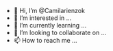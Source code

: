 - 👋 Hi, I’m @Camilarienzok
- 👀 I’m interested in ...
- 🌱 I’m currently learning ...
- 💞️ I’m looking to collaborate on ...
- 📫 How to reach me ...

<!---
Camilarienzok/Camilarienzok is a ✨ special ✨ repository because its `README.md` (this file) appears on your GitHub profile.
You can click the Preview link to take a look at your changes.
--->

